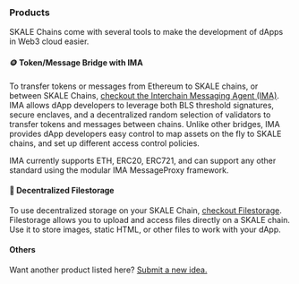 ### Products

SKALE Chains come with several tools to make the development of dApps in Web3 cloud easier.

#### 🪙 Token/Message Bridge with IMA

To transfer tokens or messages from Ethereum to SKALE chains, or between SKALE Chains, [checkout the Interchain Messaging Agent (IMA)](/developers/products/interchain-messaging-agent/overview.md). IMA allows dApp developers to leverage both BLS threshold signatures, secure enclaves, and a decentralized random selection of validators to transfer tokens and messages between chains. Unlike other bridges, IMA provides dApp developers easy control to map assets on the fly to SKALE chains, and set up different access control policies.

IMA currently supports ETH, ERC20, ERC721, and can support any other standard using the modular IMA MessageProxy framework. 

#### 📂 Decentralized Filestorage

To use decentralized storage on your SKALE Chain, [checkout Filestorage](/developers/file-storage.md). Filestorage allows you to upload and access files directly on a SKALE chain. Use it to store images, static HTML, or other files to work with your dApp.

#### Others

Want another product listed here? [Submit a new idea.](https://skale.network/roadmap)